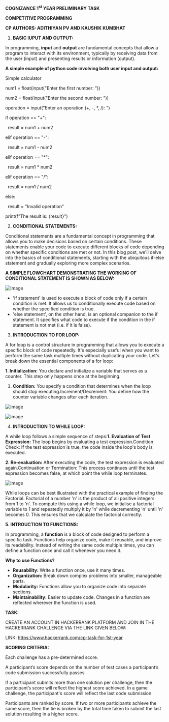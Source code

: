 **COGNIZANCE 1<sup>st</sup> YEAR PRELIMINARY TASK**

**COMPETITIVE PROGRAMMING**

**CP AUTHORS: ADITHIYAN PV AND KAUSHIK KUMBHAT**

1. **BASIC IUPUT AND OUTPUT:**

In programming, **input** and **output** are fundamental concepts that allow a program to interact with its environment, typically by receiving data from the user (input) and presenting results or information (output).

**A simple example of python code involving both user input and output:**

Simple calculator

num1 = float(input("Enter the first number: "))

num2 = float(input("Enter the second number: "))

operation = input("Enter an operation (+, -, \*, /): ")

if operation == "+":

&nbsp;   result = num1 + num2

elif operation == "-":

&nbsp;   result = num1 - num2

elif operation == "\*":

&nbsp;   result = num1 \* num2

elif operation == "/":

&nbsp;   result = num1 / num2

else:

&nbsp;   result = "Invalid operation"

print(f"The result is: {result}")

2. **CONDITIONAL STATEMENTS:**

Conditional statements are a fundamental concept in programming that allows you to make decisions based on certain conditions. These statements enable your code to execute different blocks of code depending on whether specific conditions are met or not. In this blog post, we'll delve into the basics of conditional statements, starting with the ubiquitous if-else statement and gradually exploring more complex scenarios.

**A SIMPLE FLOWCHART DEMONSTRATING THE WORKING OF CONDITIONAL STATEMENT IS SHOWN AS BELOW:**

![image](https://github.com/user-attachments/assets/322f144f-fc4e-4f11-9371-dff3858c70e2)


- 'if statement' is used to execute a block of code only if a certain condition is met. It allows us to conditionally execute code based on whether the specified condition is true.
- 'else statement', on the other hand, is an optional companion to the if statement. It specifies what code to execute if the condition in the if statement is not met (i.e. if it is false).

3. **INTRODUCTION TO FOR LOOP:**

A for loop is a control structure in programming that allows you to execute a specific block of code repeatedly. It's especially useful when you want to perform the same task multiple times without duplicating your code. Let's break down the essential components of a for loop:

**1\. Initialization:** You declare and initialize a variable that serves as a counter. This step only happens once at the beginning.

1. **Condition:** You specify a condition that determines when the loop should stop executing.Increment/Decrement: You define how the counter variable changes after each iteration.

![image](https://github.com/user-attachments/assets/2cb7b64c-557b-4660-9f41-06b00cf31a7f)

![image](https://github.com/user-attachments/assets/514421c2-366e-4feb-833f-576d2408adef)

4. **INTRODUCTION TO WHILE LOOP:**

A while loop follows a simple sequence of steps:**1\. Evaluation of Test Expression:** The loop begins by evaluating a test expression.Condition Check: If the test expression is true, the code inside the loop's body is executed.

**2\. Re-evaluation:** After executing the code, the test expression is evaluated again.Continuation or Termination: This process continues until the test expression becomes false, at which point the while loop terminates.

![image](https://github.com/user-attachments/assets/cf65bd39-7114-433a-ab35-92d112e8e6a6)


While loops can be best illustrated with the practical example of finding the Factorial. Factorial of a number 'n' is the product of all positive integers from 1 to 'n'. To compute this using a while loop, we initialise a factorial variable to 1 and repeatedly multiply it by 'n' while decrementing 'n' until 'n' becomes 0. This ensures that we calculate the factorial correctly.

**5\. INTROUCTION TO FUNCTIONS:**

In programming, a **function** is a block of code designed to perform a specific task. Functions help organize code, make it reusable, and improve its readability. Instead of writing the same code multiple times, you can define a function once and call it whenever you need it.

**Why to use Functions?**

- **Reusability:** Write a function once, use it many times.
- **Organization:** Break down complex problems into smaller, manageable parts.
- **Modularity:** Functions allow you to organize code into separate sections.
- **Maintainability:** Easier to update code. Changes in a function are reflected wherever the function is used.

**TASK:**

CREATE AN ACCOUNT IN HACKERRANK PLATFORM AND JOIN IN THE HACKERRANK CHALLENGE VIA THE LINK GIVEN BELOW:

LINK: <https://www.hackerrank.com/cp-task-for-1st-year>

**SCORING CRITERIA:**

Each challenge has a pre-determined score.

A participant’s score depends on the number of test cases a participant’s code submission successfully passes.

If a participant submits more than one solution per challenge, then the participant’s score will reflect the highest score achieved. In a game challenge, the participant's score will reflect the last code submission.

Participants are ranked by score. If two or more participants achieve the same score, then the tie is broken by the total time taken to submit the last solution resulting in a higher score.
